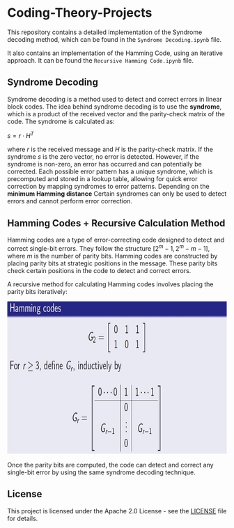 # Coding-Theory-Projects

This repository contains a detailed implementation of the Syndrome decoding method, which can be found in the `Syndrome Decoding.ipynb` file. 

It also contains an implementation of the Hamming Code, using an iterative approach. It can be found the `Recursive Hamming Code.ipynb` file.


## Syndrome Decoding

Syndrome decoding is a method used to detect and correct errors in linear block codes. The idea behind syndrome decoding is to use the **syndrome**, which is a product of the received vector and the parity-check matrix of the code. The syndrome is calculated as:

$`s = r \cdot H^T`$

where $`r`$ is the received message and $`H`$ is the parity-check matrix. If the syndrome $`s`$ is the zero vector, no error is detected. However, if the syndrome is non-zero, an error has occurred and can potentially be corrected. Each possible error pattern has a unique syndrome, which is precomputed and stored in a lookup table, allowing for quick error correction by mapping syndromes to error patterns. Depending on the **minimum Hamming distance** Certain syndromes can only be used to detect errors and cannot perform error correction.


## Hamming Codes + Recursive Calculation Method

Hamming codes are a type of error-correcting code designed to detect and correct single-bit errors. They follow the structure $`[2^m - 1, 2^m - m - 1]`$, where $`m`$ is the number of parity bits. Hamming codes are constructed by placing parity bits at strategic positions in the message. These parity bits check certain positions in the code to detect and correct errors. 

A recursive method for calculating Hamming codes involves placing the parity bits iteratively:

<p align="center">
  <img height=350 src="hamming_recursive.jpg" >
</p>

Once the parity bits are computed, the code can detect and correct any single-bit error by using the same syndrome decoding technique.


## License
This project is licensed under the Apache 2.0 License - see the [LICENSE](LICENSE) file for details.
